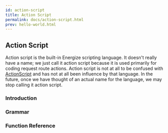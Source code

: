 ```yaml
---
id: action-script
title: Action Script
permalink: docs/action-script.html
prev: hello-world.html
---
```


## Action Script

Action script is the built-in Energize scripting language. It doesn't really have a name; we just call it action script because it is used primarily for coding request route actions. Action script is not at all to be confused with [ActionScript](https://en.wikipedia.org/wiki/ActionScript) and has not at all been influence by that language. In the future, once we have thought of an actual name for the language, we may stop calling it action script.

### Introduction

### Grammar

### Function Reference